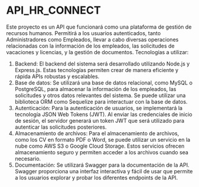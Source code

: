 # API_HR_CONNECT
Este proyecto es un API que funcionará como una plataforma de gestión de recursos humanos. Permitirá a los usuarios autenticados, 
tanto Administradores como Empleados, llevar a cabo diversas operaciones relacionadas con la información de los empleados, 
las solicitudes de vacaciones y licencias, y la gestión de documentos.
Tecnologías a utilizar:
1. Backend: El backend del sistema será desarrollado utilizando Node.js y Express.js. Estas tecnologías
permiten crear de manera eficiente y rápida APIs robustas y escalables.
2. Base de datos: Se utilizará una base de datos relacional, como MySQL o PostgreSQL, para almacenar la
información de los empleados, las solicitudes y otros datos relevantes del sistema. Se puede utilizar una biblioteca ORM como Sequelize para interactuar con la base de datos.
3. Autenticación: Para la autenticación de usuarios, se implementará la tecnología JSON Web Tokens (JWT). Al enviar las credenciales de inicio de sesión, el servidor generará un token JWT que será utilizado para autenticar las solicitudes posteriores.
4. Almacenamiento de archivos: Para el almacenamiento de archivos, como los CV en formato PDF o Word, se puede
utilizar un servicio en la nube como AWS S3 o Google Cloud Storage. Estos servicios ofrecen almacenamiento seguro y permiten acceder a los archivos cuando sea necesario.
5. Documentación: Se utilizará Swagger para la documentación de la API.
Swagger proporciona una interfaz interactiva y fácil de usar que permite a los usuarios explorar y probar los diferentes endpoints de la API.
